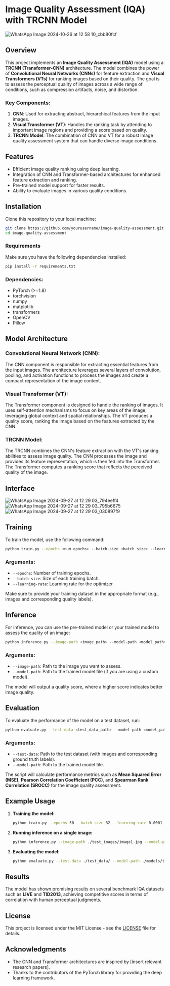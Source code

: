 # Image Quality Assessment (IQA) with TRCNN Model

![WhatsApp Image 2024-10-26 at 12 58 10_cbb80fcf](https://github.com/user-attachments/assets/607bd045-dbd0-497e-b2e2-91e0cfde65f5)

## Overview

This project implements an **Image Quality Assessment (IQA)** model using a **TRCNN (Transformer-CNN)** architecture. The model combines the power of **Convolutional Neural Networks (CNNs)** for feature extraction and **Visual Transformers (VTs)** for ranking images based on their quality. The goal is to assess the perceptual quality of images across a wide range of conditions, such as compression artifacts, noise, and distortion.

### Key Components:
1. **CNN**: Used for extracting abstract, hierarchical features from the input images.
2. **Visual Transformer (VT)**: Handles the ranking task by attending to important image regions and providing a score based on quality.
3. **TRCNN Model**: The combination of CNN and VT for a robust image quality assessment system that can handle diverse image conditions.

## Features
- Efficient image quality ranking using deep learning.
- Integration of CNN and Transformer-based architectures for enhanced feature extraction and ranking.
- Pre-trained model support for faster results.
- Ability to evaluate images in various quality conditions.

## Installation

Clone this repository to your local machine:

```bash
git clone https://github.com/yourusername/image-quality-assessment.git
cd image-quality-assessment
```

### Requirements

Make sure you have the following dependencies installed:

```bash
pip install -r requirements.txt
```

### Dependencies:
- PyTorch (>=1.8)
- torchvision
- numpy
- matplotlib
- transformers
- OpenCV
- Pillow

## Model Architecture

### Convolutional Neural Network (CNN):
The CNN component is responsible for extracting essential features from the input images. The architecture leverages several layers of convolution, pooling, and activation functions to process the images and create a compact representation of the image content.

### Visual Transformer (VT):
The Transformer component is designed to handle the ranking of images. It uses self-attention mechanisms to focus on key areas of the image, leveraging global context and spatial relationships. The VT produces a quality score, ranking the image based on the features extracted by the CNN.

### TRCNN Model:
The TRCNN combines the CNN's feature extraction with the VT's ranking abilities to assess image quality. The CNN processes the image and provides its feature representation, which is then fed into the Transformer. The Transformer computes a ranking score that reflects the perceived quality of the image.

## Interface

![WhatsApp Image 2024-09-27 at 12 29 03_794eeff4](https://github.com/user-attachments/assets/726eb16c-8ebc-48b6-8a22-94da2e02e323)
![WhatsApp Image 2024-09-27 at 12 29 03_795b6675](https://github.com/user-attachments/assets/c85cb277-affd-4c16-b85c-2008265516f1)
![WhatsApp Image 2024-09-27 at 12 29 03_030897f9](https://github.com/user-attachments/assets/b0fa7926-f319-48a5-9a67-1936e4135844)

## Training

To train the model, use the following command:

```bash
python train.py --epochs <num_epochs> --batch-size <batch_size> --learning-rate <learning_rate>
```

### Arguments:
- `--epochs`: Number of training epochs.
- `--batch-size`: Size of each training batch.
- `--learning-rate`: Learning rate for the optimizer.

Make sure to provide your training dataset in the appropriate format (e.g., images and corresponding quality labels).

## Inference

For inference, you can use the pre-trained model or your trained model to assess the quality of an image:

```bash
python inference.py --image-path <image_path> --model-path <model_path>
```

### Arguments:
- `--image-path`: Path to the image you want to assess.
- `--model-path`: Path to the trained model file (if you are using a custom model).

The model will output a quality score, where a higher score indicates better image quality.

## Evaluation

To evaluate the performance of the model on a test dataset, run:

```bash
python evaluate.py --test-data <test_data_path> --model-path <model_path>
```

### Arguments:
- `--test-data`: Path to the test dataset (with images and corresponding ground truth labels).
- `--model-path`: Path to the trained model file.

The script will calculate performance metrics such as **Mean Squared Error (MSE)**, **Pearson Correlation Coefficient (PCC)**, and **Spearman Rank Correlation (SROCC)** for the image quality assessment.

## Example Usage

1. **Training the model:**

   ```bash
   python train.py --epochs 50 --batch-size 32 --learning-rate 0.0001
   ```

2. **Running inference on a single image:**

   ```bash
   python inference.py --image-path ./test_images/image1.jpg --model-path ./models/trcnn_model.pth
   ```

3. **Evaluating the model:**

   ```bash
   python evaluate.py --test-data ./test_data/ --model-path ./models/trcnn_model.pth
   ```

## Results

The model has shown promising results on several benchmark IQA datasets such as **LIVE** and **TID2013**, achieving competitive scores in terms of correlation with human perceptual judgments.

## License

This project is licensed under the MIT License - see the [LICENSE](LICENSE) file for details.

## Acknowledgments

- The CNN and Transformer architectures are inspired by [insert relevant research papers].
- Thanks to the contributors of the PyTorch library for providing the deep learning framework.
